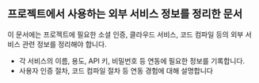 ## 프로젝트에서 사용하는 외부 서비스 정보를 정리한 문서

이 문서에는 프로젝트에 필요한 소셜 인증, 클라우드 서비스, 코드 컴파일 등의 외부 서비스 관련 정보를 정리해야 합니다.

- 각 서비스의 이름, 용도, API 키, 비밀번호 등 연동에 필요한 정보를 기록합니다.
- 사용자 인증 절차, 코드 컴파일 절차 등 연동 경험에 대해 설명합니다
